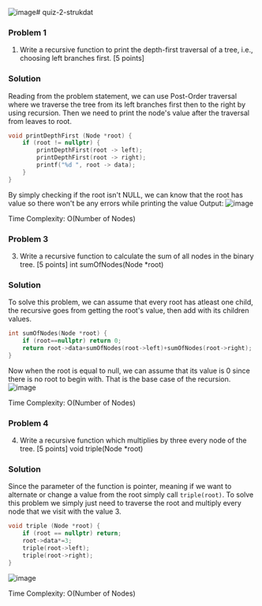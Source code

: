 ![image](https://github.com/gerrynicho/quiz-2-strukdat/assets/105376097/600f87e5-720a-4808-a648-070590e4d35d)# quiz-2-strukdat

### Problem 1
1. Write a recursive function to print the depth-first traversal of a tree, i.e., choosing left
branches first. [5 points]

### Solution
Reading from the problem statement, we can use Post-Order traversal where we traverse the tree from its left branches first then to the right by using recursion. Then we need to print the node's value after the traversal from leaves to root.

```cpp
void printDepthFirst (Node *root) {
    if (root != nullptr) {
		printDepthFirst(root -> left);
		printDepthFirst(root -> right);
		printf("%d ", root -> data);
	}
}
```
By simply checking if the root isn't NULL, we can know that the root has value so there won't be any errors while printing the value
Output:
![image](https://github.com/gerrynicho/quiz-2-strukdat/assets/105376097/a89e975e-0356-4126-8f7c-7d833fc47a69)

Time Complexity: O(Number of Nodes)

### Problem 3
3. Write a recursive function to calculate the sum of all nodes in the binary tree. [5 points]
int sumOfNodes(Node *root)

### Solution
To solve this problem, we can assume that every root has atleast one child, the recursive goes from getting the root's value, then add with its children values. 

```cpp
int sumOfNodes(Node *root) {
    if (root==nullptr) return 0;
    return root->data+sumOfNodes(root->left)+sumOfNodes(root->right);
}
```
Now when the root is equal to null, we can assume that its value is 0 since there is no root to begin with. That is the base case of the recursion. 
![image](https://github.com/gerrynicho/quiz-2-strukdat/assets/105376097/f925952d-ed38-4108-bc11-871bcaa025a1)

Time Complexity: O(Number of Nodes)

### Problem 4
4. Write a recursive function which multiplies by three every node of the tree. [5 points]
void triple(Node *root)

### Solution
Since the parameter of the function is pointer, meaning if we want to alternate or change a value from the root simply call ```triple(root)```.
To solve this problem we simply just need to traverse the root and multiply every node that we visit with the value 3.

```cpp
void triple (Node *root) {
    if (root == nullptr) return;
    root->data*=3;
    triple(root->left);
    triple(root->right);
}
```
![image](https://github.com/gerrynicho/quiz-2-strukdat/assets/105376097/c770707c-591a-4fcf-bffe-1246e6d77818)

Time Complexity: O(Number of Nodes)
